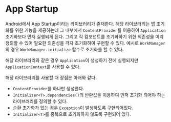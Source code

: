 # App Startup

Android에서 App Startup이라는 라이브러리가 존재한다. 해당 라이브러리는 앱 초기화를 위한 기능을 제공하는데 그 내부에서 `ContentProvider`를 이용하여 `Application` 초기화보다 먼저 실행되게 된다. 그리고 각 컴포넌트를 초기화하기 위한 의존성을 미리 정의할 수 있어 필요한 의존성을 각자 초기화하여 구현할 수 있다. 예시로 `WorkManager`의 경우 `WorkManager.initialize` 함수로 초기화를 할 수 있다.

해당 라이브러리와 같은 경우 `Application`이 생성하기 전에 실행되지만 `ApplicationContext`를 사용할 수 있다.

해당 라이브러리를 사용할 때 장점은 아래와 같다.
- `ContentProvider`를 하나만 생성한다.
- `Initializer<T>.dependencies()`의 반환값을 이용하여 먼저 초기화 되어야 하는 라이브러리를 정의할 수 있다.
- 순환 초기화가 있는 경우 `Exception`이 발생하도록 구현되어있다.
- `Initializer<T>`를 중복으로 초기화하지 않도록 구현되어 있다.